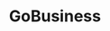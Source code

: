 ---
layout: homepage
title: GoBusiness
description: For Singapore Businesses
image: /images/
permalink: /
notification: Please click <a href="https://go.gov.sg/businessconnect">here</a> for enquiries. 
sections:
    - hero:
        title: Exemption from Suspension of Activities
        subtitle: 
        background: /images/hero-banner.jpg
#        dropdown:
#          title: For your attention,
#          options:
#          - title: to check your exemption status.
#            url: https://www.imda.gov.sg/for-industry/Digital-Solutions-Package-For-Companies/Digital-Solutions-Directory#dabdd1c2-be46-4b02-96bc-3195f5deee7d
#         - title: know how to sell my products online.
#            url: https://www.imda.gov.sg/for-industry/Digital-Solutions-Package-For-Companies/Digital-Solutions-Directory#b95deb26-f7db-46f2-b430-3e632ee567c2
#        url: https://go.gov.sg/exemptionstatus
#        button: Status of Application For Exemption
        key_highlights:
        - title: General Exemption
          url: https://go.gov.sg/generalexemption
          description: Application for your workplace to be allowed to continue operations during the suspension period.</br>or</br>Declaration for companies which provide essential services.</br></br>Click Here
        - title: Application for Amendment
          url: https://go.gov.sg/additionalinfo
          description: </br></br>Amendment for submitted applications under General Exemption.</br></br></br>Click Here
        - title: Time-Limited Exemption
          url: https://go.gov.sg/timelimitedexemption
          description: </br>Application for your workplace to be allowed to have temporary operations. (For companies which provide essential services only)</br></br></br>Click Here
#        - title: Status of Application For Exemption
#          url: https://go.gov.sg/exemptionstatus
#          description: </br></br>Exemption status of your application.</br></br></br>Click Here
    - infobar:
        title: Exemption Application
        subtitle: 
        description: 
        button: Check Status Here
        url: https://go.gov.sg/exemptionstatus
    - infobar:
        title: Attention
        subtitle: 
        description: We will continue to review the manpower strength that your company deploys at the work premises during this period. As you continue to operate your Essential Service, you are required to comply with all applicable laws, including the provisions of the Infectious Diseases Act and any regulations promulgated thereunder, Part 7 of the COVID-19 (Temporary Measures) Act 2020 and the COVID-19 (Temporary Measures) (Control Order) Regulations 2020.
        button:
        url:
#    - infopic:
#        title: Download the TraceTogether App!
#        subtitle: Support and Supplement Contact Tracing Efforts
#        description: Help stop the spread of COVID-19 through community-driven contact tracing. 
#        button: Click to Download
#        url: "https://www.tracetogether.gov.sg"
#        image: /images/TTalt.jpg
#        alt: TraceTogether Download
#    - hero:
#        title: Activities
#        background: /images/hero-banner.jpg
#        key_highlights:
#        - title: General 
#          url: https://www.google.com.sg/
#          description: Please submit details.
#        - title: Time
#          url: https://www.google.com.sg/
#          description: Please submit details.
---
